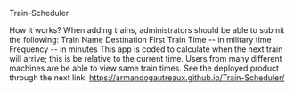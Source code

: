 Train-Scheduler

How it works? 
When adding trains, administrators should be able to submit the following:
Train Name
Destination 
First Train Time -- in military time
Frequency -- in minutes
This app is coded to calculate when the next train will arrive; this is be relative to the current time.
Users from many different machines are be able to view same train times.
See the deployed product through the next link: https://armandogautreaux.github.io/Train-Scheduler/
